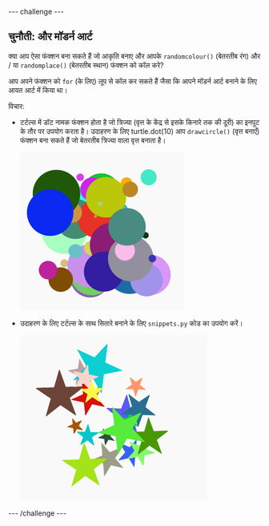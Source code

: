 --- challenge ---
## चुनौती: और मॉडर्न आर्ट
क्या आप ऐसा फंक्शन बना सकते हैं जो आकृति बनाए और आपके `randomcolour()` (बेतरतीब रंग) और / या `randomplace()` (बेतरतीब स्थान) फंक्शन को कॉल करे? 

आप अपने फंक्शन को `for` (के लिए) लूप से कॉल कर सकते हैं जैसा कि आपने मॉडर्न आर्ट बनाने के लिए आयत आर्ट में किया था। 

विचार:

- टर्टल्स में डॉट नामक फंक्शन होता है जो त्रिज्या (वृत्त के केंद्र से इसके किनारे तक की दूरी) का इनपुट के तौर पर उपयोग करता है। उदाहरण के लिए turtle.dot(10) आप `drawcircle()` (वृत्त बनाएँ) फंक्शन बना सकते हैं जो बेतरतीब त्रिज्या वाला वृत्त बनाता है। 
    
    ![screenshot](images/modern-circles.png)
    
- उदाहरण के लिए टर्टल्स के साथ सितारे बनाने के लिए `snippets.py` कोड का उपयोग करें।
    
    ![screenshot](images/modern-stars.png) 






--- /challenge ---